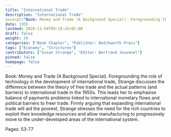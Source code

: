 ```yaml
---
title: "International Trade"
description: "International Trade"
excerpt:"Book: Money and Trade (A Background Special). Foregrounding the role of technology in the development of international trade, Strange discusses the difference between the theory of free trade and the actual patterns (and barriers) to international trade in the 1950s. This leads her to emphasise balance of payments problems linked to international monetary flows and political barriers to freer trade. Firmly arguing that expanding international trade will aid the poorest, Strange stresses the need for the rich countries to exploit their knowledge resources and allow manufacturing to progressively move to the under-developed areas of the international system."
date: 1955
lastmod: 2020-11-04T09:19:42+01:00
draft: false
weight: 50
categories: ["Book Chapter", "Publisher: Batchworth Press"]
tags: ["Economy", "Structures"]
contributors: ["Susan Strange", "Editor: Bertrand Jouvenel"]
pinned: false
homepage: false
---
```


Book: Money and Trade (A Background Special). Foregrounding the role of technology in the development of international trade, Strange discusses the difference between the theory of free trade and the actual patterns (and barriers) to international trade in the 1950s. This leads her to emphasise balance of payments problems linked to international monetary flows and political barriers to freer trade. Firmly arguing that expanding international trade will aid the poorest, Strange stresses the need for the rich countries to exploit their knowledge resources and allow manufacturing to progressively move to the under-developed areas of the international system.

Pages: 53-77